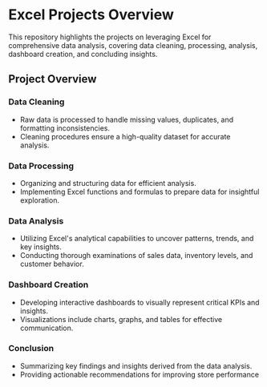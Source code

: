 <p align="center">
  
# Excel Projects Overview
</p>

This repository highlights the projects on leveraging Excel for comprehensive data analysis, covering data cleaning, processing, analysis, dashboard creation, and concluding insights.

## Project Overview

### Data Cleaning
- Raw data is processed to handle missing values, duplicates, and formatting inconsistencies.
- Cleaning procedures ensure a high-quality dataset for accurate analysis.

### Data Processing
- Organizing and structuring data for efficient analysis.
- Implementing Excel functions and formulas to prepare data for insightful exploration.

### Data Analysis
- Utilizing Excel's analytical capabilities to uncover patterns, trends, and key insights.
- Conducting thorough examinations of sales data, inventory levels, and customer behavior.

### Dashboard Creation
- Developing interactive dashboards to visually represent critical KPIs and insights.
- Visualizations include charts, graphs, and tables for effective communication.

### Conclusion
- Summarizing key findings and insights derived from the data analysis.
- Providing actionable recommendations for improving store performance

